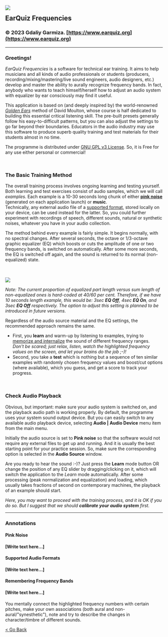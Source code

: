 <img align="left" src=":/Logo/Icons/Logo/EarQuiz_Header.png"/>

## EarQuiz Frequencies  
### &copy; 2023 Gdaliy Garmiza. [https://www.earquiz.org](https://www.earquiz.org)

----------------

### Greetings!

*EarQuiz Frequencies* is a software for technical ear training. It aims to help musicians 
and all kinds of audio professionals or students (producers, recording/mixing/mastering/live sound engineers, 
audio designers, etc.) develop and master the ability to aurally recognize frequency bands. In fact, anybody 
who wants to teach himself/herself how to adjust an audio system with equalizer by ear consciously may find it useful.

This application is based on (and deeply inspired by) the world-renowned *[Golden Ears](https://goldenearsaudio.com/)* method of David Moulton, 
whose course is half dedicated to building this essential critical listening skill. The pre-built presets generally 
follow his easy-to-difficult patterns, but you can also adjust the settings to go far beyond their boundaries.
Educators in the audio industry may use this software to produce superb quality training and test materials for their students 
almost in no time.

The programme is distributed under [GNU GPL v3 License](https://www.gnu.org/licenses/gpl-3.0.html). So, it is Free for any use either personal or commercial!

<br />

### The Basic Training Method

<a id="the-basic-exercise-principle">The overall training process involves ongoing learning and testing yourself</a>.
Both learning and test exercises consist of audio samples, which we will call *examples*. Each example is a 10-30 
seconds long chunk of either **[pink noise](#pink-noise)** (generated on each application launch) or **music**.  
Technically, any external audio file of a [supported format](#supported-audio-formats), stored locally on your device, can be used instead for the latter.
So, you could further experiment with recordings of speech, different sounds, natural or synthetic noises, 
whatever you have in your audio collection.

The method behind every example is fairly simple. It begins normally, with no spectral changes. After several seconds, 
the octave or 1/3-octave graphic equalizer (EQ) which boosts or cuts the amplitude of one or two frequency bands, is switched on 
automatically. After some more seconds, the EQ is switched off again, and the sound is returned to its normal 
(non-equalized) state.

<br />
<br />

<img align="center" src=":/Getting_Started/Data/Images/Drill_structure.png"/>

*Note: The current proportion of equalized part length versus sum length of non-equalized ones is hard-coded at 40/60 per cent.
Therefore, if we have 10 seconds length example, this would be: 3sec **EQ Off**, 4sec **EQ On**, and 
3sec **EQ Off** respectively.
The option to adjust this setting is planned to be introduced in future versions.*

Regardless of the audio source material and the EQ settings, the recommended approach remains the same.
- First, you **learn** and warm-up by listening to examples, trying to [memorize and internalize](#remembering-frequencies) 
the sound of different frequency ranges. <br /> *Don't be scared; just relax, listen, watch the
highlighted frequency values on the screen, and let your brains do the job ;-)!*
- Second, you take a **test** which is nothing but a sequence of ten similar examples with randomly chosen frequency values 
and boost/cut options (where available), which you guess, and get a score to track your progress.

<br />

### Check Audio Playback

Obvious, but important: make sure your audio system is switched on, and the playback audio path is working properly.
By default, the programme uses your system sound output device. But you can easily switch to any available 
audio playback device, selecting **Audio | Audio Device** menu item from the main menu.

Initially the audio source is set to **Pink noise** so that the software would not require any external files to 
get up and running. And it is usually the best starting point for your practice session. So, make sure the corresponding
option is selected in the **Audio Source** window.

Are you ready to hear the sound :-)? Just press the 
**Learn** mode button OR change the position of any EQ slider by dragging/clicking on it, which will switch the application
to the *Learn* mode automatically. After some processing (peak normalization and equalization) and loading, which usually takes fractions of second
on contemporary machines, the playback of an example should start.

*Here, you may want to proceed with the training process, and it is OK if you do so. But I suggest that we should **calibrate your
audio system** first.*

--------
### Annotations
#### Pink Noise
#### <a id="pink-noise">[Write text here...]</a>
#### Supported Audio Formats
#### <a id="supported-audio-formats">[Write text here...]</a>
#### Remembering Frequency Bands
#### <a id="remembering-frequencies">[Write text here...]</a>
You mentally connect the highlighted frequency numbers with certain pitches, 
make your own associations (both aural and non-aural/"synesthetic"), note and try to describe the changes in 
character/timbre of different sounds.

[< Go Back](#the-basic-exercise-principle)